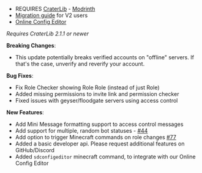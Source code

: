 - REQUIRES [CraterLib](https://www.curseforge.com/minecraft/mc-mods/craterlib) - [Modrinth](https://modrinth.com/mod/craterlib)
- [Migration guide](https://sdlink.fdd-docs.com/migration/) for V2 users
- [Online Config Editor](https://editor.firstdark.dev)


*Requires CraterLib 2.1.1 or newer*

**Breaking Changes**:

- This update potentially breaks verified accounts on "offline" servers. If that's the case, unverify and reverify your account.

**Bug Fixes**:

- Fix Role Checker showing Role Role (instead of just Role)
- Added missing permissions to invite link and permission checker
- Fixed issues with geyser/floodgate servers using access control

**New Features**:

- Add Mini Message formatting support to access control messages
- Add support for multiple, random bot statuses - [#44](https://github.com/hypherionmc/sdlink/issues/44)
- Add option to trigger Minecraft commands on role changes [#77](https://github.com/hypherionmc/sdlink/issues/77)
- Added a basic developer api. Please request additional features on GitHub/Discord
- Added `sdconfigeditor` minecraft command, to integrate with our Online Config Editor